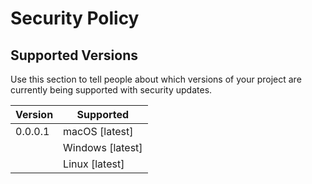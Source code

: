 # Security Policy

## Supported Versions

Use this section to tell people about which versions of your project are
currently being supported with security updates.

| Version | Supported        |
|---------|------------------|
| 0.0.0.1 | macOS [latest]   |
|         | Windows [latest] |
|         | Linux [latest]   |

